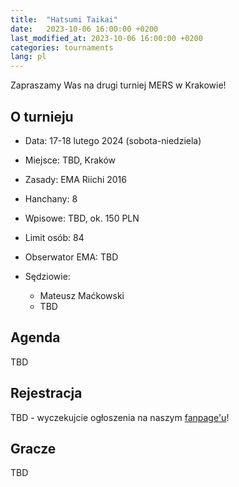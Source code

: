 ```yaml
---
title:  "Hatsumi Taikai"
date:   2023-10-06 16:00:00 +0200
last_modified_at: 2023-10-06 16:00:00 +0200
categories: tournaments
lang: pl
---
```


Zapraszamy Was na drugi turniej MERS w Krakowie!

## O turnieju

* Data: 17-18 lutego 2024 (sobota-niedziela)
* Miejsce: TBD, Kraków
* Zasady: EMA Riichi 2016
* Hanchany: 8
* Wpisowe: TBD, ok. 150 PLN
* Limit osób: 84

* Obserwator EMA: TBD
* Sędziowie:
  - Mateusz Maćkowski
  - TBD

## Agenda

TBD

## Rejestracja

TBD - wyczekujcie ogłoszenia na naszym [fanpage'u](https://www.facebook.com/chombo.club)!

## Gracze

TBD
